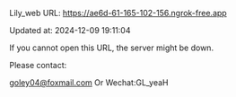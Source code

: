 Lily_web URL: https://ae6d-61-165-102-156.ngrok-free.app

Updated at: 2024-12-09 19:11:04

If you cannot open this URL, the server might be down.

Please contact: 

goley04@foxmail.com Or Wechat:GL_yeaH
